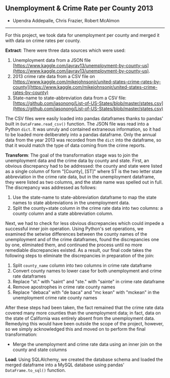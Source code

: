 ## Unemployment & Crime Rate per County 2013
* Upendra Addepalle, Chris Frazier, Robert McAlmon
---
For this project, we took data for unemployment per county and merged it with data on crime rates per county.

__Extract__:
There were three data sources which were used:
1. Unemployment data from a JSON file [https://www.kaggle.com/jayrav13/unemployment-by-county-us](https://www.kaggle.com/jayrav13/unemployment-by-county-us).
2. 2013 crime rate data from a CSV file on [https://www.kaggle.com/mikejohnsonjr/united-states-crime-rates-by-county](https://www.kaggle.com/mikejohnsonjr/united-states-crime-rates-by-county)
3. State-name to state-abbreviation data from a CSV file: [https://github.com/jasonong/List-of-US-States/blob/master/states.csv](https://github.com/jasonong/List-of-US-States/blob/master/states.csv)

The CSV files were easily loaded into pandas dataframes thanks to pandas' built in `DataFrame.read_csv()` function. The JSON file was read into a Python `dict`. It was unruly and contained extraneous information, so it had to be loaded more deliberately into a pandas dataframe. Only the annual data from the year 2013 was recorded from the `dict` into the dataframe, so that it would match the type of data coming from the crime reports.

__Transform__:
The goal of the transformation stage was to join the unemployment data and the crime data by county and state. First, an obvious discrepancy had to be addressed: the county and state were listed as a single column of form "[County], [ST]" where ST is the two letter state abbreviation in the crime rate data, but in the unemployment dataframe, they were listed as two columns, and the state name was spelled out in full. The discrepancy was addressed as follows:
1. Use the state-name to state-abbreviation dataframe to map the state names to state abbreviations in the unemployment data.
2. Split the county+state column in the crime rate data into two columns: a county column and a state abbreviation column.

Next, we had to check for less obvious discrepancies which could impede a successful inner join operation. Using Python's set operations, we examined the setwise differences between the county names of the unemployment and of the crime dataframes, found the discrepancies one by one, eliminated them, and continued the process until no more remediable discrepancies existed. As a result, our final code takes the following steps to eliminate the discrepancies in preparation of the join:
1. Split `county_name` column into two columns in crime rate dataframe
2. Convert county names to lower case for both unemployment and crime rate dataframes
3. Replace "st." with "saint" and "ste." with "sainte" in crime rate dataframe
4. Remove apostrophes in crime rate county names
5. Replace "debaca" with "de baca" and "mc kean" with "mckean" in the unemployment crime rate county names

After these steps had been taken, the fact remained that the crime rate data covered many more counties than the unemployment data; in fact, data on the state of California was entirely absent from the unemployment data. Remedying this would have been outside the scope of the project, however, so we simply acknowledged this and moved on to perform the final transformation:

* Merge the unemployment and crime rate data using an inner join on the county and state columns

__Load__:
Using SQLAlchemy, we created the database schema and loaded the merged dataframe into a MySQL database using pandas' `DataFrame.to_sql()` function.
